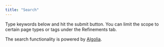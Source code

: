 ```yaml
---
title: "Search"
---
```


Type keywords below and hit the submit button. You can limit the scope to certain page types or tags under the Refinements tab.

The search functionality is powered by [Algolia](https://www.algolia.com/).